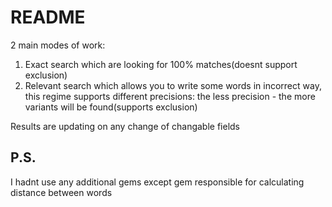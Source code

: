 # README

2 main modes of work:
1. Exact search which are looking for 100% matches(doesnt support exclusion)
2. Relevant search which allows you to write some words in incorrect way,
    this regime supports different precisions: the less precision - the more variants will be found(supports exclusion)

Results are updating on any change of changable fields

## P.S.
I hadnt use any additional gems except gem responsible for calculating distance between words